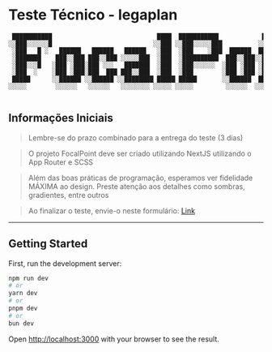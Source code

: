 # Teste Técnico - legaplan


```
 ███████████                             ████  ███████████            ███              █████   
░░███░░░░░░█                            ░░███ ░░███░░░░░███          ░░░              ░░███    
 ░███   █ ░   ██████   ██████   ██████   ░███  ░███    ░███  ██████  ████  ████████   ███████  
 ░███████    ███░░███ ███░░███ ░░░░░███  ░███  ░██████████  ███░░███░░███ ░░███░░███ ░░░███░   
 ░███░░░█   ░███ ░███░███ ░░░   ███████  ░███  ░███░░░░░░  ░███ ░███ ░███  ░███ ░███   ░███    
 ░███  ░    ░███ ░███░███  ███ ███░░███  ░███  ░███        ░███ ░███ ░███  ░███ ░███   ░███ ███
 █████      ░░██████ ░░██████ ░░████████ █████ █████       ░░██████  █████ ████ █████  ░░█████ 
░░░░░        ░░░░░░   ░░░░░░   ░░░░░░░░ ░░░░░ ░░░░░         ░░░░░░  ░░░░░ ░░░░ ░░░░░    ░░░░░  
                                                                                             
```


## Informações Iniciais

> Lembre-se do prazo combinado para a entrega do teste (3 dias)

> O projeto FocalPoint deve ser criado utilizando NextJS utilizando o App Router e SCSS

> Além das boas práticas de programação, esperamos ver fidelidade MÁXIMA ao design. Preste atenção aos detalhes como sombras, gradientes, entre outros

> Ao finalizar o teste, envie-o neste formulário: [Link](https://docs.google.com/forms/d/e/1FAIpQLSf-3DqckTRlShPMR4nAFYwDUL-2Caa74vHi_KbD0R710oW1cw/viewform?usp=send_form)

---

## Getting Started

First, run the development server:

```bash
npm run dev
# or
yarn dev
# or
pnpm dev
# or
bun dev
```

Open [http://localhost:3000](http://localhost:3000) with your browser to see the result.
